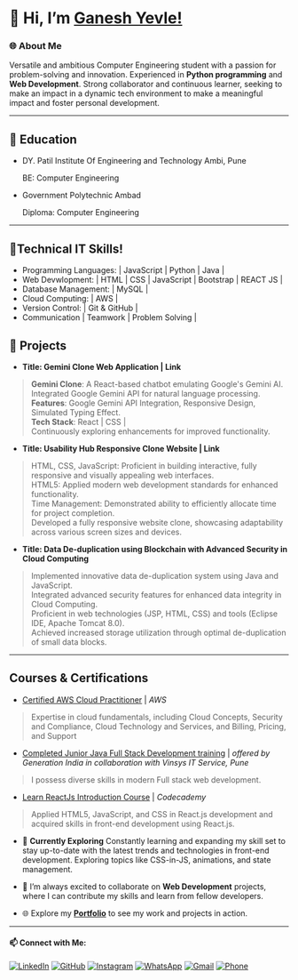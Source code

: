 # 👋 Hi, I’m [Ganesh Yevle!](https://ganeshyevle.github.io/MY_PORTFOLIO/)

### 🌐 About Me

Versatile and ambitious Computer Engineering student with a passion for problem-solving and innovation. Experienced in **Python programming** and **Web Development**. Strong collaborator and continuous learner, seeking to make an impact in a dynamic tech environment to make a meaningful impact and foster personal development.

---
## 💞️ Education
- DY. Patil Institute Of Engineering and Technology Ambi, Pune
  
  BE: Computer Engineering
- Government Polytechnic Ambad
  
  Diploma: Computer Engineering

***

## 👀Technical IT Skills!
- Programming Languages: | JavaScript | Python | Java |
- Web Devwlopment: | HTML | CSS | JavaScript | Bootstrap | REACT JS |
- Database Management: | MySQL |
- Cloud Computing: | AWS |
- Version Control: | Git & GitHub |
- Communication | Teamwork | Problem Solving |
  
## 🚀 Projects

- **Title: Gemini Clone Web Application | Link**

> **Gemini Clone**: A React-based chatbot emulating Google's Gemini AI.\
> Integrated Google Gemini API for natural language processing.\
> **Features**: Google Gemini API Integration, Responsive Design, Simulated Typing Effect.\
> **Tech Stack**: React | CSS | \
> Continuously exploring enhancements for improved functionality.


- **Title: Usability Hub Responsive Clone Website | Link**

> HTML, CSS, JavaScript: Proficient in building interactive, fully responsive and visually appealing web interfaces.\
> HTML5: Applied modern web development standards for enhanced functionality.\
> Time Management: Demonstrated ability to efficiently allocate time for project completion.\
> Developed a fully responsive website clone, showcasing adaptability across various screen sizes and devices.


- **Title: Data De-duplication using Blockchain with Advanced Security in Cloud Computing**
  
> Implemented innovative data de-duplication system using Java and JavaScript.\
> Integrated advanced security features for enhanced data integrity in Cloud Computing.\
> Proficient in web technologies (JSP, HTML, CSS) and tools (Eclipse IDE, Apache Tomcat 8.0).\
> Achieved increased storage utilization through optimal de-duplication of small data blocks.

---

## Courses & Certifications

- [Certified AWS Cloud Practitioner](https://drive.google.com/file/d/16I1iYTCtERcYcwmsKFNwFZ5YWp67Geh8/view) | *AWS*
> Expertise in cloud fundamentals, including Cloud Concepts, Security and Compliance, Cloud Technology and Services, and Billing, Pricing, and Support

- [Completed Junior Java Full Stack Development training](https://drive.google.com/file/d/1KAV7tVwG0EqVNyTMfkA0uTpdbWUtnpCO/view) | *offered by Generation India in collaboration with Vinsys IT Service, Pune*
> I possess diverse skills in modern Full stack web development.
- [Learn ReactJs Introduction Course](https://drive.google.com/file/d/1UnD8nlerPjZQNVE6EMQ1qW5pA34S_3TC/view) | *Codecademy*
> Applied HTML5, JavaScript, and CSS in React.js development and acquired skills in front-end development using React.js.

- 🚀 **Currently Exploring** Constantly learning and expanding my skill set to stay up-to-date with the latest trends and technologies in front-end development. Exploring topics like CSS-in-JS, animations, and state management.
  
- 💞️ I’m always excited to collaborate on **Web Development** projects, where I can contribute my skills and learn from fellow developers.
  
- 🌐 Explore my [**Portfolio**](https://ganeshyevle.github.io/MY_PORTFOLIO/) to see my work and projects in action.
---
#### 📫 Connect with Me:

[![LinkedIn](https://img.shields.io/badge/LinkedIn-Connect-blue)](https://www.linkedin.com/in/ganeshyevle/)
[![GitHub](https://img.shields.io/badge/GitHub-Follow-brightgreen)](https://github.com/ganeshyevle)
[![Instagram](https://img.shields.io/badge/Instagram-Follow-red)](https://www.instagram.com/ganesh_yevle9011/)
[![WhatsApp](https://img.shields.io/badge/WhatsApp-Chat-brightgreen)](https://wa.me/919011256915/?text=Hi%20Ganesh%2C%20Whatsup)
[![Gmail](https://img.shields.io/badge/Gmail-Contact-red)](mailto:ganeshyevle9011@gmail.com)
[![Phone](https://img.shields.io/badge/Phone-Call-brightgreen)](tel:+919011256915)

<!---
ganeshyevle/ganeshyevle is a ✨ special ✨ repository because its `README.md` (this file) appears on your GitHub profile.
You can click the Preview link to take a look at your changes.
--->
